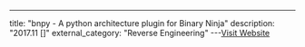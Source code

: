 ---
title: "bnpy - A python architecture plugin for Binary Ninja"
description: "2017.11 []"
external_category: "Reverse Engineering"
---[Visit Website](https://0xec.blogspot.com/2017/11/bnpy-python-architecture-plugin-for.html)

